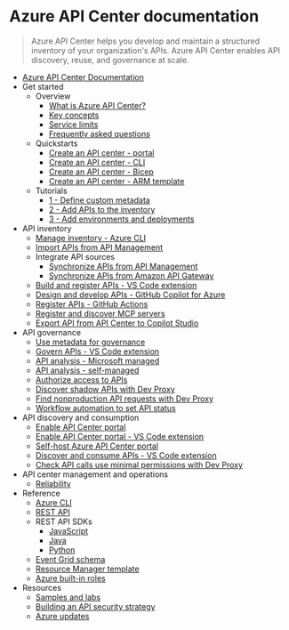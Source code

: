 # Azure API Center documentation
> Azure API Center helps you develop and maintain a structured inventory of your organization's APIs. Azure API Center enables API discovery, reuse, and governance at scale.
  - [Azure API Center Documentation](https://learn.microsoft.com/en-us/azure/api-center/)
  - Get started
    - Overview
      - [What is Azure API Center?](https://learn.microsoft.com/en-us/azure/api-center/overview)
      - [Key concepts](https://learn.microsoft.com/en-us/azure/api-center/key-concepts)
      - [Service limits](https://learn.microsoft.com/en-us/azure/azure-resource-manager/management/azure-subscription-service-limits?toc=/azure/api-center/toc.json&bc=/azure/api-center/breadcrumb/toc.json)
      - [Frequently asked questions](https://learn.microsoft.com/en-us/azure/api-center/frequently-asked-questions.yml)
    - Quickstarts
      - [Create an API center - portal](https://learn.microsoft.com/en-us/azure/api-center/set-up-api-center)
      - [Create an API center - CLI](https://learn.microsoft.com/en-us/azure/api-center/set-up-api-center-azure-cli)
      - [Create an API center - Bicep](https://learn.microsoft.com/en-us/azure/api-center/set-up-api-center-bicep)
      - [Create an API center - ARM template](https://learn.microsoft.com/en-us/azure/api-center/set-up-api-center-arm-template)
    - Tutorials
      - [1 - Define custom metadata](https://learn.microsoft.com/en-us/azure/api-center/add-metadata-properties)
      - [2 - Add APIs to the inventory](https://learn.microsoft.com/en-us/azure/api-center/register-apis)
      - [3 - Add environments and deployments](https://learn.microsoft.com/en-us/azure/api-center/configure-environments-deployments)
  - API inventory
    - [Manage inventory - Azure CLI](https://learn.microsoft.com/en-us/azure/api-center/manage-apis-azure-cli)
    - [Import APIs from API Management](https://learn.microsoft.com/en-us/azure/api-center/import-api-management-apis)
    - Integrate API sources
      - [Synchronize APIs from API Management](https://learn.microsoft.com/en-us/azure/api-center/synchronize-api-management-apis)
      - [Synchronize APIs from Amazon API Gateway](https://learn.microsoft.com/en-us/azure/api-center/synchronize-aws-gateway-apis)
    - [Build and register APIs - VS Code extension](https://learn.microsoft.com/en-us/azure/api-center/build-register-apis-vscode-extension)
    - [Design and develop  APIs - GitHub Copilot for Azure](https://learn.microsoft.com/en-us/azure/api-center/design-api-github-copilot-azure)
    - [Register APIs - GitHub Actions](https://learn.microsoft.com/en-us/azure/api-center/register-apis-github-actions)
    - [Register and discover MCP servers](https://learn.microsoft.com/en-us/azure/api-center/register-discover-mcp-server)
    - [Export API from API Center to Copilot Studio](https://learn.microsoft.com/en-us/azure/api-center/export-to-copilot-studio.yml)
  - API governance
    - [Use metadata for governance](https://learn.microsoft.com/en-us/azure/api-center/metadata)
    - [Govern APIs - VS Code extension](https://learn.microsoft.com/en-us/azure/api-center/govern-apis-vscode-extension)
    - [API analysis - Microsoft managed](https://learn.microsoft.com/en-us/azure/api-center/enable-managed-api-analysis-linting)
    - [API analysis - self-managed](https://learn.microsoft.com/en-us/azure/api-center/enable-api-analysis-linting)
    - [Authorize access to APIs](https://learn.microsoft.com/en-us/azure/api-center/authorize-api-access)
    - [Discover shadow APIs with Dev Proxy](https://learn.microsoft.com/en-us/azure/api-center/discover-shadow-apis-dev-proxy)
    - [Find nonproduction API requests with Dev Proxy](https://learn.microsoft.com/en-us/azure/api-center/find-nonproduction-api-requests-dev-proxy)
    - [Workflow automation to set API status](https://learn.microsoft.com/en-us/azure/api-center/set-up-notification-workflow)
  - API discovery and consumption
    - [Enable API Center portal](https://learn.microsoft.com/en-us/azure/api-center/set-up-api-center-portal)
    - [Enable API Center portal - VS Code extension](https://learn.microsoft.com/en-us/azure/api-center/enable-api-center-portal-vs-code-extension)
    - [Self-host Azure API Center portal](https://learn.microsoft.com/en-us/azure/api-center/self-host-api-center-portal)
    - [Discover and consume APIs - VS Code extension](https://learn.microsoft.com/en-us/azure/api-center/discover-apis-vscode-extension)
    - [Check API calls use minimal permissions with Dev Proxy](https://learn.microsoft.com/en-us/azure/api-center/check-minimal-api-permissions-dev-proxy)
  - API center management and operations
    - [Reliability](https://learn.microsoft.com/en-us/azure/reliability/reliability-api-center?toc=/azure/api-center/toc.json&bc=/azure/api-center/breadcrumb/toc.json)
  - Reference
    - [Azure CLI](https://learn.microsoft.com/cli/azure/apic)
    - [REST API](https://learn.microsoft.com/rest/api/apicenter/)
    - REST API SDKs
      - [JavaScript](https://learn.microsoft.com/javascript/api/overview/azure/apicenter)
      - [Java](https://learn.microsoft.com/java/api/overview/azure/apicenter)
      - [Python](https://pypi.org/project/azure-mgmt-apicenter)
    - [Event Grid schema](https://learn.microsoft.com/en-us/azure/event-grid/event-schema-api-center?toc=/azure/api-center/toc.json&bc=/azure/api-center/breadcrumb/toc.json)
    - [Resource Manager template](https://learn.microsoft.com/azure/templates/microsoft.apicenter/allversions)
    - [Azure built-in roles](https://learn.microsoft.com/en-us/azure/role-based-access-control/built-in-roles?toc=/azure/api-center/toc.json&bc=/azure/api-center/breadcrumb/toc.json)
  - Resources
    - [Samples and labs](https://learn.microsoft.com/en-us/azure/api-center/resources)
    - [Building an API security strategy](https://aka.ms/API-Security-EBook)
    - [Azure updates](https://aka.ms/apic/updates)
